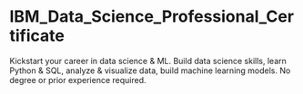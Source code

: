 # IBM_Data_Science_Professional_Certificate
Kickstart your career in data science &amp; ML. Build data science skills, learn Python &amp; SQL, analyze &amp; visualize data, build machine learning models. No degree or prior experience required.

